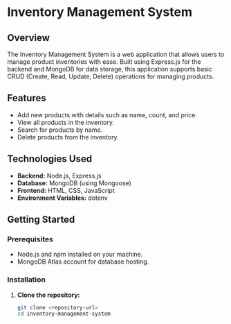 # Inventory Management System

## Overview

The Inventory Management System is a web application that allows users to manage product inventories with ease. Built using Express.js for the backend and MongoDB for data storage, this application supports basic CRUD (Create, Read, Update, Delete) operations for managing products.

## Features

- Add new products with details such as name, count, and price.
- View all products in the inventory.
- Search for products by name.
- Delete products from the inventory.

## Technologies Used

- **Backend:** Node.js, Express.js
- **Database:** MongoDB (using Mongoose)
- **Frontend:** HTML, CSS, JavaScript
- **Environment Variables:** dotenv

## Getting Started

### Prerequisites

- Node.js and npm installed on your machine.
- MongoDB Atlas account for database hosting.

### Installation

1. **Clone the repository:**
   ```bash
   git clone <repository-url>
   cd inventory-management-system
